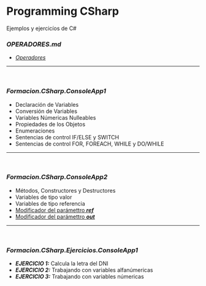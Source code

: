 # Programming CSharp
Ejemplos y ejercicíos de C#
&nbsp;
&nbsp;
&nbsp;
### ***OPERADORES.md***
* [*Operadores*](https://github.com/Formaciones/Programming-CSharp/blob/main/OPERADORES.md)
&nbsp;
---
&nbsp;
### ***Formacion.CSharp.ConsoleApp1***
* Declaración de Variables
* Conversión de Variables
* Variables Númericas Nulleables
* Propiedades de los Objetos
* Enumeraciones
* Sentencias de control IF/ELSE y SWITCH
* Sentencias de control FOR, FOREACH, WHILE y DO/WHILE
&nbsp;
---
&nbsp;
### ***Formacion.CSharp.ConsoleApp2***
* Métodos, Constructores y Destructores
* Variables de tipo valor
* Variables de tipo referencia
* [Modificador del parámettro ***ref***](https://docs.microsoft.com/es-es/dotnet/csharp/language-reference/keywords/ref)
* [Modificador del parámettro ***out***](https://docs.microsoft.com/es-es/dotnet/csharp/language-reference/keywords/out-parameter-modifier)
&nbsp;
---
&nbsp;
### ***Formacion.CSharp.Ejercicios.ConsoleApp1***
* ***EJERCICIO 1:*** Calcula la letra del DNI
* ***EJERCICIO 2:*** Trabajando con variables alfanúmericas
* ***EJERCICIO 3:*** Trabajando con variables númericas

